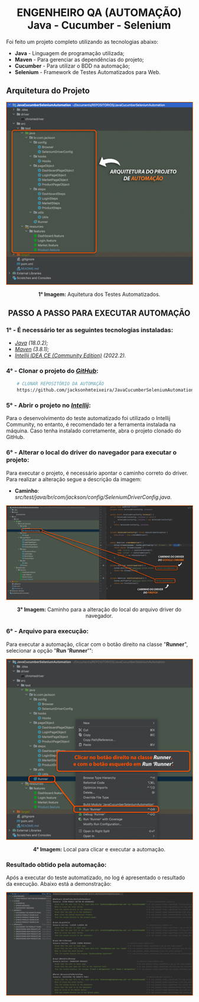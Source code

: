 <div align="center">

# ENGENHEIRO QA (AUTOMAÇÃO) </br> Java - Cucumber - Selenium

</div>

Foi feito um projeto completo utilizando as tecnologias abaixo:

- **Java** - Linguagem de programação utilizada;
- **Maven** - Para gerenciar as dependências do projeto;
- **Cucumber** - Para utilizar o BDD na automação;
- **Selenium** - Framework de Testes Automatizados para Web.

## Arquitetura do Projeto

<div align="center">

<img src="files/arquitetura do projeto.png" style="width:600px; border: 1px solid #ff6000;">

**1° Imagem:** Aquitetura dos Testes Automatizados.

</div>

<div align="center">

## PASSO A PASSO PARA EXECUTAR AUTOMAÇÃO

</div>

### 1° - É necessário ter as seguintes tecnologias instaladas:

- *[Java](https://www.java.com/pt-BR/) (18.0.2);*
- *[Maven](https://maven.apache.org/) (3.8.1);*
- *[Intellij IDEA CE (Community Edition)](https://www.jetbrains.com/idea/download/) (2022.2).*

### 4° - Clonar o projeto do *[GitHub](https://github.com/)*:

```bash
    # CLONAR REPOSITÓRIO DA AUTOMAÇÃO
    https://github.com/jacksonhmteixeira/JavaCucumberSeleniumAutomation.git
```
### 5° - Abrir o projeto no *[Intellij](https://www.jetbrains.com/pt-br/pycharm/download/#section=windows)*:

Para o desenvolvimento do teste automatizado foi utilizado o Intellij Community, no entanto, é recomendado ter a ferramenta instalada na máquina. Caso tenha instalado corretamente, abra o projeto clonado do GitHub.

### 6° - Alterar o local do driver do navegador para executar o projeto:

Para executar o projeto, é necessário apontar o caminho correto do driver. Para realizar a alteração segue a descrição da imagem:

- **Caminho**: *src/test/java/br/com/jackson/config/SeleniumDriverConfig.java*.

<div align="center">

<img src="files/caminho do driver.png" style="width:800px; border: 1px solid #ff6000;">

**3° Imagem:** Caminho para a alteração do local do arquivo driver do navegador.

</div>

### 6° - Arquivo para execução:

Para executar a automação, clicar com o botão direito na classe "**Runner**", selecionar a opção "**Run 'Runner'**":

<div align="center">

<img src="files/como executar os testes.png" style="width:600px; border: 1px solid #ff6000;">

**4° Imagem:** Local para clicar e executar a automação.

</div>

### Resultado obtido pela automação:

Após a executar do teste automatizado, no log é apresentado o resultado da execução.
Abaixo está a demonstração:

<div align="center">

<img src="files/relatorio da execucao.png" style="width:600px; border: 1px solid #ff6000;">

</div>
